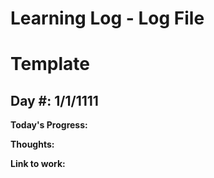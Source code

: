 # Learning Log - Log File

# Template
## Day #: 1/1/1111

**Today's Progress:**

**Thoughts:**

**Link to work:**